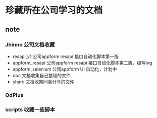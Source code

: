 # 珍藏所在公司学习的文档
## note 

### Jhinno 公司文档收藏

* resapi_v1 公司appform resapi 接口自动化脚本第一版
* appform_resapi 公司appform resapi 接口自动化脚本第二版，编写ing
* appform_selenium 公司appform UI 自动化，计划中
* doc 文档收集自己整理的文件
* share 文档收集同事分享的文件

### OdPlus 

### scripts 收藏一些脚本

